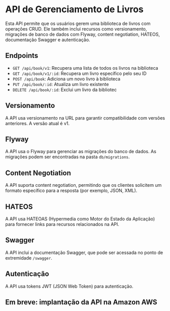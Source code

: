 # API de Gerenciamento de Livros

Esta API permite que os usuários gerem uma biblioteca de livros com operações CRUD. Ele também inclui recursos como versionamento, migrações de banco de dados com Flyway, content negotiation, HATEOS, documentação Swagger e autenticação.

## Endpoints

- `GET /api/book/v1`: Recupera uma lista de todos os livros na biblioteca
- `GET /api/book/v1/:id`: Recupera um livro específico pelo seu ID
- `POST /api/book`: Adiciona um novo livro à biblioteca
- `PUT /api/book/:id`: Atualiza um livro existente
- `DELETE /api/book/:id`: Exclui um livro da bibliotec

## Versionamento

A API usa versionamento na URL para garantir compatibilidade com versões anteriores. A versão atual é v1.

## Flyway

A API usa o Flyway para gerenciar as migrações do banco de dados. As migrações podem ser encontradas na pasta `db/migrations`.

## Content Negotiation

A API suporta content negotiation, permitindo que os clientes solicitem um formato específico para a resposta (por exemplo, JSON, XML).

## HATEOS

A API usa HATEOAS (Hypermedia como Motor do Estado da Aplicação) para fornecer links para recursos relacionados na API.

## Swagger

A API inclui a documentação Swagger, que pode ser acessada no ponto de extremidade `/swagger`.

## Autenticação

A API usa tokens JWT (JSON Web Token) para autenticação.

## Em breve: implantação da API na Amazon AWS
